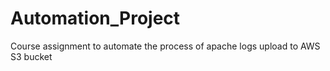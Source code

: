 # Automation_Project
Course assignment to automate the process of apache logs upload to AWS S3 bucket
